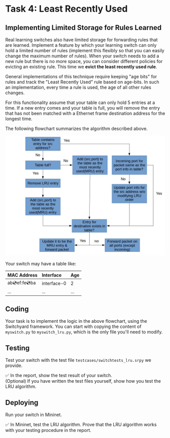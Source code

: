 # Task 4: Least Recently Used

## Implementing Limited Storage for Rules Learned

Real learning switches also have limited storage for forwarding rules that are learned. Implement a feature by which your learning switch can only hold a limited number of rules \(implement this flexibly so that you can easily change the maximum number of rules\). When your switch needs to add a new rule but there is no more space, you can consider different policies for evicting an existing rule. This time we **evict the least recently used rule**.

General implementations of this technique require keeping "age bits" for rules and track the "Least Recently Used" rule based on age-bits. In such an implementation, every time a rule is used, the age of all other rules changes.

For this functionality assume that your table can only hold 5 entries at a time. If a new entry comes and your table is full, you will remove the entry that has not been matched with a Ethernet frame destination address for the longest time.

The following flowchart summarizes the algorithm described above.

![flowchart](../.gitbook/assets/lru_flow.jpg)

Your switch may have a table like:

| MAC Address | Interface | Age |
| :--- | :--- | :--- |
| ab:cd:ef:fe:cd:ba | interface-0 | 2 |
| ... | ... | ... |

## Coding

Your task is to implement the logic in the above flowchart, using the Switchyard framework. You can start with copying the content of `myswitch.py` to `myswitch_lru.py`, which is the only file you'll need to modify.

## Testing

Test your switch with the test file `testcases/switchtests_lru.srpy` we provide.

✅ In the report, show the test result of your switch.  
\(Optional\) If you have written the test files yourself, show how you test the LRU algorithm.

## Deploying

Run your switch in Mininet.

✅ In Mininet, test the LRU algorithm. Prove that the LRU algorithm works with your testing procedure in the report.

